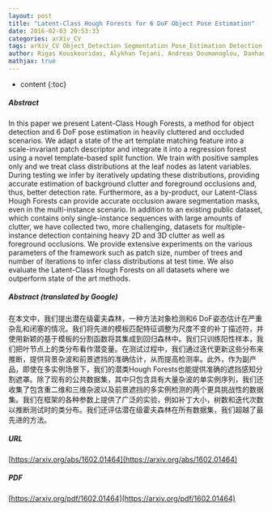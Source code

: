 ```yaml
---
layout: post
title: "Latent-Class Hough Forests for 6 DoF Object Pose Estimation"
date: 2016-02-03 20:53:33
categories: arXiv_CV
tags: arXiv_CV Object_Detection Segmentation Pose_Estimation Detection
author: Rigas Kouskouridas, Alykhan Tejani, Andreas Doumanoglou, Danhang Tang, Tae-Kyun Kim
mathjax: true
---
```


* content
{:toc}

##### Abstract
In this paper we present Latent-Class Hough Forests, a method for object detection and 6 DoF pose estimation in heavily cluttered and occluded scenarios. We adapt a state of the art template matching feature into a scale-invariant patch descriptor and integrate it into a regression forest using a novel template-based split function. We train with positive samples only and we treat class distributions at the leaf nodes as latent variables. During testing we infer by iteratively updating these distributions, providing accurate estimation of background clutter and foreground occlusions and, thus, better detection rate. Furthermore, as a by-product, our Latent-Class Hough Forests can provide accurate occlusion aware segmentation masks, even in the multi-instance scenario. In addition to an existing public dataset, which contains only single-instance sequences with large amounts of clutter, we have collected two, more challenging, datasets for multiple-instance detection containing heavy 2D and 3D clutter as well as foreground occlusions. We provide extensive experiments on the various parameters of the framework such as patch size, number of trees and number of iterations to infer class distributions at test time. We also evaluate the Latent-Class Hough Forests on all datasets where we outperform state of the art methods.

##### Abstract (translated by Google)
在本文中，我们提出潜在级霍夫森林，一种方法对象检测和6 DoF姿态估计在严重杂乱和闭塞的情况。我们将先进的模板匹配特征调整为尺度不变的补丁描述符，并使用新颖的基于模板的分割函数将其集成到回归森林中。我们只训练阳性样本，我们把叶节点上的类分布看作潜变量。在测试过程中，我们通过迭代更新这些分布来推断，提供背景杂波和前景遮挡的准确估计，从而提高检测率。此外，作为副产品，即使在多实例场景下，我们的潜类Hough Forests也能提供准确的遮挡感知分割遮罩。除了现有的公共数据集，其中只包含具有大量杂波的单实例序列，我们还收集了包含重二维和三维杂波以及前景遮挡的多实例检测的两个更具挑战性的数据集。我们在框架的各种参数上提供了广泛的实验，例如补丁大小，树数和迭代次数以推断测试时的类分布。我们还评估潜在级霍夫森林在所有数据集，我们超越了最先进的方法。

##### URL
[https://arxiv.org/abs/1602.01464](https://arxiv.org/abs/1602.01464)

##### PDF
[https://arxiv.org/pdf/1602.01464](https://arxiv.org/pdf/1602.01464)

